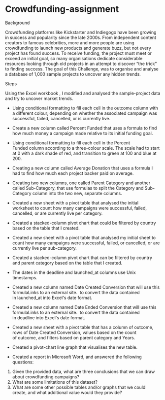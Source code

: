 # Crowdfunding-assignment

Background

Crowdfunding platforms like Kickstarter and Indiegogo have been growing in success and popularity since the late 2000s. From independent content creators to famous celebrities, more and more people are using crowdfunding to launch new products and generate buzz, but not every project has found success.
To receive funding, the project must meet or exceed an initial goal, so many organisations dedicate considerable resources looking through old projects in an attempt to discover “the trick” to finding success. The goal of this Challenge, was to organise and analyse a database of 1,000 sample projects to uncover any hidden trends.


Steps

Using the Excel workbook , I modified and analysed the sample-project data and try to uncover market trends.


* Using conditional formatting to fill each cell in the outcome column with a different colour, depending on whether the associated campaign was successful, failed, cancelled, or is currently live.


* Create a new column called Percent Funded that uses a formula to find how much money a campaign made relative to its initial funding goal.


* Using conditional formatting to fill each cell in the Percent Funded column according to a three-colour scale. The scale had to start at 0 with a dark shade of red, and transition to green at 100 and blue at 200.



* Creating a new column called Average Donation that uses a formula I had to find how much each project backer paid on average.


* Creating two new columns, one called Parent Category and another called Sub-Category, that use formulas to split the Category and Sub-Category column into the two new, separate columns.
    

* Created a new sheet with a pivot table that analysed the initial worksheet to count how many campaigns were successful, failed, cancelled, or are currently live per category.


* Created a stacked-column pivot chart that could be filtered by country based on the table that I created.


* Created a new sheet with a pivot table that analysed my initial sheet to count how many campaigns were successful, failed, or cancelled, or are currently live per sub-category.


* Created a stacked-column pivot chart that can be filtered by country and parent category based on the table that I created.


* The dates in the deadline and launched_at columns use Unix timestamps.


 * Created a new column named Date Created Conversion that will use this formulaLinks to an external site.  to convert the data contained in launched_at into Excel's date format.
   
   
 * Created a new column named Date Ended Conversion that will use this formulaLinks to an external site.  to convert the data contained in deadline into Excel's date format.
    
 * Created a new sheet with a pivot table that has a column of outcome, rows of Date Created Conversion, values based on the count of outcome, and filters based on parent category and Years.


* Created a pivot-chart line graph that visualises the new table.


* Created a report in Microsoft Word, and answered the following questions:

1. Given the provided data, what are three conclusions that we can draw about crowdfunding campaigns?
2. What are some limitations of this dataset?
3. What are some other possible tables and/or graphs that we could create, and what additional value would they provide?



